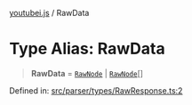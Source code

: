 [youtubei.js](../README.md) / RawData

# Type Alias: RawData

> **RawData** = [`RawNode`](RawNode.md) \| [`RawNode`](RawNode.md)[]

Defined in: [src/parser/types/RawResponse.ts:2](https://github.com/LuanRT/YouTube.js/blob/0733f60b57877f6b8b87dfd5cc6195b5085f5c09/src/parser/types/RawResponse.ts#L2)
